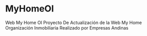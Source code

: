 # MyHomeOI
Web My Home OI 
Proyecto De Actualización de la Web My Home Organización Inmobiliaria Realizado por Empresas Andinas
